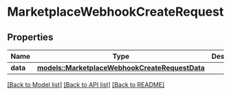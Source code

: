 # MarketplaceWebhookCreateRequest

## Properties

Name | Type | Description | Notes
------------ | ------------- | ------------- | -------------
**data** | [**models::MarketplaceWebhookCreateRequestData**](MarketplaceWebhookCreateRequest_data.md) |  | 

[[Back to Model list]](../README.md#documentation-for-models) [[Back to API list]](../README.md#documentation-for-api-endpoints) [[Back to README]](../README.md)


